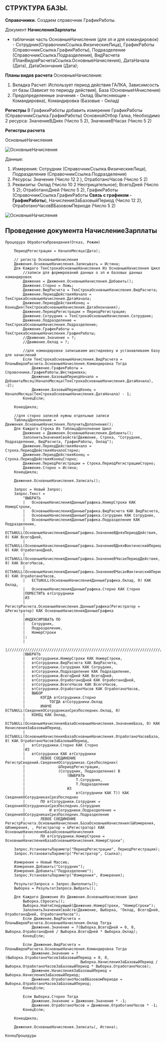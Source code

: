 ## СТРУКТУРА БАЗЫ.
**Справочники.**
Создаем справочник ГрафикРаботы.

Документ **НачисленияЗарплаты** 
  - табличная часть ОсновныеНачисления (для зп и для командировок) - Сотрудник(СправочникСсылка.ФизическиеЛица), ГрафикРаботы (СправочникСсылка.ГрафикРаботы), Подразделение (СправочникСсылка.Подразделения), ВидРасчета (ПланВидовРасчетаСсылка.ОсновныеНачисления),  ДатаНачала (Дата), ДатаОкончания (Дата);

**Планы видов расчета**
ОсновныеНачисления:
  1. Вкладка Расчет: Использует период действия ГАЛКА, Зависимсость от базы (Зависит по периоду действия), База (ОсновныеНАчисления)
  2. Предопределенные значения - Оклад (Вытесняющие - Командировка), Командировка (Базовые - Оклад)

**Регистры**
В ГрафикиРаботы добавить измерение ГрафикРаботы (СправочникСсылка.ГрафикРаботы) ОсновнойОтбор Галка, Необходимо 2 ресурса: ЗначениеВДнях (Число 5 2), ЗначениеВЧасах (Число 5 2)

**Регистры расчета**

  ОсновныеНачисления

![ОсновныеНачисления](https://raw.githubusercontent.com/grydni4ok/1C/main/%D0%A1%D0%BF%D0%B5%D1%86%D0%B8%D0%B0%D0%BB%D0%B8%D1%81%D1%82/%D0%A1%D0%9F%D0%A0/03%20%D0%B7%D0%B0%D0%B4%D0%B0%D1%87%D0%B0/%D0%9E%D1%81%D0%BD%D0%BE%D0%B2%D0%BD%D1%8B%D0%B5%D0%9D%D0%B0%D1%87%D0%B8%D1%81%D0%BB%D0%B5%D0%BD%D0%B8%D1%8F1.jpg)

Данные:
  1. Измерения: Сотрудник (СправочникСсылка.ФизическиеЛица), Подразделение (СправочникСсылка.Подразделения)
  2. Ресурсы: Значение (Число 12 2 ), ОтработаноЧасов (Число 5 2)
  3. Реквизиты: Оклад (Число 10 2 Неотрицательное); ВсегоДней (Число 5 2); ОтработаноДней (Число 5 2), ГрафикРаботы (СправочникСсылка.ГрафикРаботы **Связь с графиком - ГрафикРаботы**), НачисленияЗаБазовыйПериод (Число 12 2), ОтработаноЧасовВБазовомПериоде (Число 5 2)


![ОсновныеНачисления](https://raw.githubusercontent.com/grydni4ok/1C/main/%D0%A1%D0%BF%D0%B5%D1%86%D0%B8%D0%B0%D0%BB%D0%B8%D1%81%D1%82/%D0%A1%D0%9F%D0%A0/03%20%D0%B7%D0%B0%D0%B4%D0%B0%D1%87%D0%B0/%D0%9E%D1%81%D0%BD%D0%BE%D0%B2%D0%BD%D1%8B%D0%B5%D0%9D%D0%B0%D1%87%D0%B8%D1%81%D0%BB%D0%B5%D0%BD%D0%B8%D1%8F2.jpg)


## Проведение документа НачислениеЗарплаты
```
Процедура ОбработкаПроведения(Отказ, Режим)
	
	ПериодРегистрации = НачалоМесяца(Дата);
	
	// регистр ОсновныеНачисления
	Движения.ОсновныеНачисления.Записывать = Истина;
	Для Каждого ТекСтрокаОсновныеНачисления Из ОсновныеНачисления Цикл
		//записи для формирований данных о зп и базовых данных командировок
		Движение = Движения.ОсновныеНачисления.Добавить();
		Движение.Сторно = Ложь;
		Движение.ВидРасчета = ТекСтрокаОсновныеНачисления.ВидРасчета;
		Движение.ПериодДействияНачало = ТекСтрокаОсновныеНачисления.ДатаНачала;
		Движение.ПериодДействияКонец = КонецДня(ТекСтрокаОсновныеНачисления.ДатаОкончания);
		Движение.ПериодРегистрации = ПериодРегистрации;
		Движение.Сотрудник = ТекСтрокаОсновныеНачисления.Сотрудник;
		Движение.Подразделение = ТекСтрокаОсновныеНачисления.Подразделение;
		Движение.ГрафикРаботы = ТекСтрокаОсновныеНачисления.ГрафикРаботы;
		//Движение.Значение = ?;
		//Движение.Оклад = ?;
		
		//для командировки записываем шестидневку и устанавливаем базу для начислений
		Если ТекСтрокаОсновныеНачисления.ВидРасчета = ПланыВидовРасчета.ОсновныеНачисления.Командировка Тогда
			Движение.ГрафикРаботы = Справочники.ГрафикРаботы.Шестидневка;
			Движение.БазовыйПериодНачало = ДобавитьМесяц(НачалоМесяца(ТекСтрокаОсновныеНачисления.ДатаНачала), -2);
			Движение.БазовыйПериодКонец = НачалоМесяца(ТекСтрокаОсновныеНачисления.ДатаНачала) - 1;
		КонецЕсли;
		
	КонецЦикла;  
	
	//для сторно записей нужны отдельные записи
	ТаблицаДополнение = Движения.ОсновныеНачисления.ПолучитьДополнение();
	Для Каждого Строка Из ТаблицаДополнение Цикл
		Движение = Движения.ОсновныеНачисления.Добавить();
		ЗаполнитьЗначенияСвойств(Движение, Строка, "Сотрудник, Подразделение, ВидРасчета, ГрафикРаботы, Оклад");
		Движение.ПериодДействияНачало = Строка.ПериодДействияНачалоСторно;
		Движение.ПериодДействияКонец = Строка.ПериодДействияКонецСторно;
		Движение.ПериодРегистрации = Строка.ПериодРегистрацииСторно;
		Движение.Сторно = Истина;
	КонецЦикла;
	
	Движения.ОсновныеНачисления.Записать();
	
	Запрос = Новый Запрос;
	Запрос.Текст = 
		"ВЫБРАТЬ
		|	ОсновныеНачисленияДанныеГрафика.НомерСтроки КАК НомерСтроки,
		|	ОсновныеНачисленияДанныеГрафика.ВидРасчета КАК ВидРасчета,
		|	ОсновныеНачисленияДанныеГрафика.Сотрудник КАК Сотрудник,
		|	ОсновныеНачисленияДанныеГрафика.Подразделение КАК Подразделение,
		|	ЕСТЬNULL(ОсновныеНачисленияДанныеГрафика.ЗначениеВДняхПериодДействия, 0) КАК ВсегоДней,
		|	ЕСТЬNULL(ОсновныеНачисленияДанныеГрафика.ЗначениеВДняхФактическийПериодДействия, 0) КАК ОтработаноДней,
		|	ЕСТЬNULL(ОсновныеНачисленияДанныеГрафика.ЗначениеВЧасахПериодДействия, 0) КАК ВсегоЧасов,
		|	ЕСТЬNULL(ОсновныеНачисленияДанныеГрафика.ЗначениеВЧасахФактическийПериодДействия, 0) КАК ОтработаноЧасов,
		|	ЕСТЬNULL(ОсновныеНачисленияДанныеГрафика.Оклад, 0) КАК Оклад,
		|	ОсновныеНачисленияДанныеГрафика.Сторно КАК Сторно
		|ПОМЕСТИТЬ втСотрудники
		|ИЗ
		|	РегистрРасчета.ОсновныеНачисления.ДанныеГрафика(Регистратор = &Регистратор) КАК ОсновныеНачисленияДанныеГрафика
		|
		|ИНДЕКСИРОВАТЬ ПО
		|	Сотрудник,
		|	Подразделение,
		|	НомерСтроки
		|;
		|
		|////////////////////////////////////////////////////////////////////////////////
		|ВЫБРАТЬ
		|	втСотрудники.НомерСтроки КАК НомерСтроки,
		|	втСотрудники.ВидРасчета КАК ВидРасчета,
		|	втСотрудники.Сотрудник КАК Сотрудник,
		|	втСотрудники.Подразделение КАК Подразделение,
		|	втСотрудники.ВсегоДней КАК ВсегоДней,
		|	втСотрудники.ОтработаноДней КАК ОтработаноДней,
		|	втСотрудники.ВсегоЧасов КАК ВсегоЧасов,
		|	втСотрудники.ОтработаноЧасов КАК ОтработаноЧасов,
		|	ВЫБОР
		|		КОГДА втСотрудники.Сторно
		|			ТОГДА втСотрудники.Оклад
		|		ИНАЧЕ ЕСТЬNULL(СведенияОСотрудникахСрезПоследних.Оклад, 0)
		|	КОНЕЦ КАК Оклад,
		|	ЕСТЬNULL(ОсновныеНачисленияБазаОсновныеНачисления.ЗначениеБаза, 0) КАК НачисленияЗаБазовыйПериод,
		|	ЕСТЬNULL(ОсновныеНачисленияБазаОсновныеНачисления.ОтработаноЧасовБаза, 0) КАК ОтработаноЧасовЗаБазовыйПериод,
		|	втСотрудники.Сторно КАК Сторно
		|ИЗ
		|	втСотрудники КАК втСотрудники
		|		ЛЕВОЕ СОЕДИНЕНИЕ РегистрСведений.СведенияОСотрудниках.СрезПоследних(
		|				&ПериодРегистрации,
		|				(Сотрудник, Подразделение) В
		|					(ВЫБРАТЬ
		|						Т.Сотрудник,
		|						Т.Подразделение
		|					ИЗ
		|						втСотрудники КАК Т)) КАК СведенияОСотрудникахСрезПоследних
		|		ПО втСотрудники.Сотрудник = СведенияОСотрудникахСрезПоследних.Сотрудник
		|			И втСотрудники.Подразделение = СведенияОСотрудникахСрезПоследних.Подразделение
		|		ЛЕВОЕ СОЕДИНЕНИЕ РегистрРасчета.ОсновныеНачисления.БазаОсновныеНачисления(&Измерения, &Измерения, , Регистратор = &Регистратор) КАК ОсновныеНачисленияБазаОсновныеНачисления
		|		ПО втСотрудники.НомерСтроки = ОсновныеНачисленияБазаОсновныеНачисления.НомерСтроки";
	
	Запрос.УстановитьПараметр("ПериодРегистрации", ПериодРегистрации);
	Запрос.УстановитьПараметр("Регистратор", Ссылка);
	
	Измерения = Новый Массив;
	Измерения.Добавить("Сотрудник");
	Измерения.Добавить("Подразделение");
	Запрос.УстановитьПараметр("Измерения", Измерения);
	
	РезультатЗапроса = Запрос.Выполнить();	
	Выборка = РезультатЗапроса.Выбрать();
	
	Для Каждого Движение Из Движения.ОсновныеНачисления Цикл
		Выборка.Сбросить();
		Выборка.НайтиСледующий(Движение.НомерСтроки, "НомерСтроки");
		ЗаполнитьЗначенияСвойств(Движение, Выборка, "Оклад, ВсегоДней, ОтработаноДней, ОтработаноЧасов");
		Если Движение.ВидРасчета = ПланыВидовРасчета.ОсновныеНачисления.Оклад Тогда
			Движение.Значение = ?(Выборка.ВсегоДней = 0, 0, Выборка.ОтработаноДней / Выборка.ВсегоДней * Выборка.Оклад);
		КонецЕсли;
		
		Если Движение.ВидРасчета = ПланыВидовРасчета.ОсновныеНачисления.Командировка Тогда
			Движение.Значение = ?(Выборка.ОтработаноЧасовЗаБазовыйПериод = 0, 0,
								  Выборка.НачисленияЗаБазовыйПериод / Выборка.ОтработаноЧасовЗаБазовыйПериод * Выборка.ОтработаноЧасов);
			Движение.НачисленияЗаБазовыйПериод = Выборка.НачисленияЗаБазовыйПериод;
			Движение.ОтработаноЧасовВБазовомПериоде = Выборка.ОтработаноЧасовЗаБазовыйПериод;
		КонецЕсли;
		
		Если Выборка.Сторно Тогда
			Движение.Значение = Движение.Значение * -1;
			Движение.ОтработаноЧасов = Движение.ОтработаноЧасов * -1;
		КонецЕсли;
							 
	КонецЦикла; 
	
	Движения.ОсновныеНачисления.Записать(, Истина);

КонецПроцедуры
```
